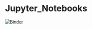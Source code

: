# Jupyter_Notebooks
[![Binder](https://mybinder.org/badge_logo.svg)](https://mybinder.org/v2/gh/nathanjwtx/Jupyter_Notebooks.git/master?urlpath=lab)

